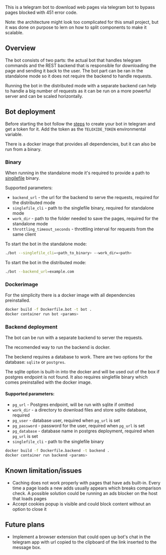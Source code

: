 This is a telegram bot to download web pages via telegram bot to bypass pages blocked with 451 error code.

Note: the architecture might look too complicated for this small project, but it was done on purpose to lern on how to split components to make it scalable. 


## Overview
The bot consists of two parts: the actual bot that handles telegram commands and the REST backend that is responsible for downloading the page and sending it back to the user.
The bot part can be ran in the standalone mode so it does not require the backend to handle requests.

Running the bot in the distributed mode with a separate backend can help to handle a big number of requests as it can be run on a more powerful server and can be scaled horizontally.

## Bot deployment

Before starting the bot follow the [steps](https://core.telegram.org/bots/tutorial) to create your bot in telegram and get a token for it.
Add the token as the `TELOXIDE_TOKEN` environmental variable.

There is a docker image that provides all dependencies, but it can also be run from a binary.

### Binary

When running in the standalone mode it's required to provide a path to [singilefile](https://github.com/gildas-lormeau/SingleFile) binary.

Supported parameters:
- `backend_url` - the url for the backend to serve the requests, required for the distributed mode
- `singlefile_cli` - path to the singlefile binary, required for standalone mode
- `work_dir` - path to the folder needed to save the pages, required for the standalone mode
- `throttling_timeout_seconds` - throttling interval for requests from the same client

To start the bot in the standalone mode:
```bash
./bot --singlefile_cli=<path_to_binary> --work_dir=<path>
```

To start the bot in the distributed mode:
```bash
./bot --backend_url=example.com
```

### Dockerimage

For the simplicity there is a docker image with all dependencies preinstalled.

```bash
docker build -f Dockerfile.bot -t bot .
docker container run bot <params>
```

### Backend deployment
The bot can be run with a separate backend to server the requests.

The recomended way to run the backend is docker.

The beckend requires a database to work. There are two options for the database: `sqlite` or `postgres`.

The sqlite option is built-in into the docker and will be used out of the box if postgres endpoint is not found.
It also requires singlefile binary which comes preinstalled with the docker image.

#### Supported parameters:
- `pg_url` - Postgres endpoint, will be run with sqlite if omitted 
- `work_dir` - a directory to download files and store sqlite database, required
- `pg_user` - database user, required when `pg_url` is set
- `pg_password` - password for the user, required when `pg_url` is set 
- `pg_database` - database name in postgres deployment, required when `pg_url` is set
- `singlefile_cli` - path to the singlefile binary

```bash
docker build -f Dockerfile.backend -t backend .
docker container run backend <params>
```

## Known limitation/issues
- Caching does not work properly with pages that have ads built-in. Every time a page loads a new adds usually appears which breaks comparison check. A possible solution could be running an ads blocker on the host that loads pages
- Accept cookies popup is visible and could block content without an option to close it

## Future plans
- Implement a browser extension that could open up bot's chat in the telegram app with url copied to the clipboard of the link inserted to the message box.
